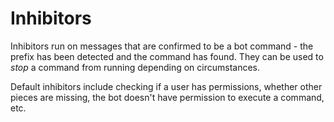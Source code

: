 # Inhibitors

Inhibitors run on messages that are confirmed to be a bot command - the prefix has been detected and the command has found. They can be used to *stop* a command from running depending on circumstances. 

Default inhibitors include checking if a user has permissions, whether other pieces are missing, the bot doesn't have permission to execute a command, etc. 